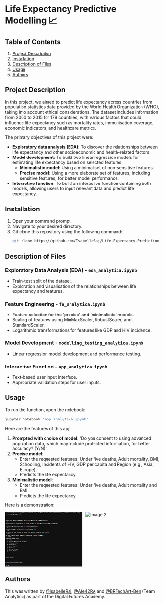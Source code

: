 # Life Expectancy Predictive Modelling 📈

## Table of Contents
1. [Project Description](#project-description)
2. [Installation](#installation)
3. [Description of Files](#description-of-files)
4. [Usage](#usage)
6. [Authors](#authors)
   
## Project Description
In this project, we aimed to predict life expectancy across countries from population statistics data provided by the World Health Organization (WHO), taking into account ethical considerations. The dataset includes information from 2000 to 2015 for 179 countries, with various factors that could influence life expectancy such as mortality rates, immunisation coverage, economic indicators, and healthcare metrics.

The primary objectives of this project were:
- **Exploratory data analysis (EDA)**: To discover the relationships between life expectancy and other socioeconomic and health-related factors.
- **Model development**: To build two linear regression models for estimating life expectancy based on selected features.
  - **Minimalistic model**: Using a minimal set of non-sensitive features.
  - **Precise model**: Using a more elaborate set of features, including sensitive features, for better model performance.
- **Interactive function**: To build an interactive function containing both models, allowing users to input relevant data and predict life expectancy.

## Installation
1. Open your command prompt.
2. Navigate to your desired directory.
3. Git clone this repository using the following command:
   ```bash
   git clone https://github.com/IsabelleRaj/Life-Expectancy-Prediction
   ```
## Description of Files

### Exploratory Data Analysis (EDA) - `eda_analytica.ipynb`
- Train-test split of the dataset.
- Exploration and visualisation of the relationships between life expectancy and features.

### Feature Engineering - `fe_analytica.ipynb`
- Feature selection for the 'precise' and 'minimalistic' models.
- Scaling of features using MinMaxScaler, RobustScaler, and StandardScaler.
- Logarithmic transformations for features like GDP and HIV incidence.

### Model Development - `modelling_testing_analytica.ipynb`
- Linear regression model development and performance testing.

### Interactive Function - `app_analytica.ipynb`
- Text-based user input interface.
- Appropriate validation steps for user inputs.

## Usage

To run the function, open the notebook:
```bash
jupyter notebook "app_analytica.ipynb"
```

Here are the features of this app:
1. **Prompted with choice of model**: 'Do you consent to using advanced population data, which may include protected information, for better accuracy? (Y/N)'.
2. **Precise model**:
   - Enter the requested features: Under five deaths, Adult mortality, BMI, Schooling, Incidents of HIV, GDP per capita and Region (e.g., Asia, Europe).
   - Predicts the life expectancy.
4. **Minimalistic model**:
   - Enter the requested features: Under five deaths, Adult mortality and BMI.
   - Predicts the life expectancy.

Here is a demonstration:

<div style="display: flex; gap: 10px;">
  <img src="Resources/demo_precise_model.png" alt="Image 1" style="width: 50%; border: none;"/>
  <img src="Resources/demo_minimal_model.png.png" alt="Image 2" style="width: 50%; border: none;"/>
</div>

## Authors
This was written by [@IsabelleRaj](https://github.com/IsabelleRaj), [@Ale42RA](https://github.com/Ale42RA) and [@BRTechArt-Ben](https://github.com/BRTechArt-Ben) (Team Analytica) as part of the Digital Futures Academy.

